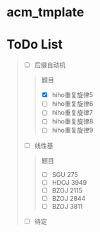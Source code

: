 # acm_tmplate

# ToDo List

> + [ ] 后缀自动机
> > 题目
> > + [x] hiho重复旋律5
> > + [ ] hiho重复旋律6
> > + [ ] hiho重复旋律7
> > + [ ] hiho重复旋律8
> > + [ ] hiho重复旋律9
> + [ ] 线性基
> > 题目
> > + [ ] SGU 275
> > + [ ] HDOJ 3949
> > + [ ] BZOJ 2115
> > + [ ] BZOJ 2844
> > + [ ] BZOJ 3811
> + [ ] 待定

